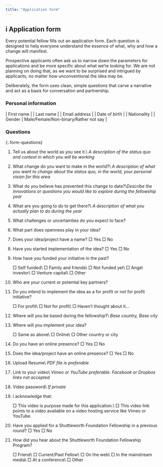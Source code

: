 ```yaml
---
title: "Application form"
---
```


## **i** Application form

Every potential fellow fills out an application form. Each question is designed to help everyone understand the essence of what, why and how a change will manifest.

Prospective applicants often ask us to narrow down the parameters for applications and be more specific about what we’re looking for. We are not planning on doing that, as we want to be surprised and intrigued by applicants, no matter how unconventional the idea may be.

Deliberately, the form uses clean, simple questions that carve a narrative and act as a basis for conversation and partnership.

### Personal information

| First name |
| Last name |
| Email address |
| Date of birth |
| Nationality |
| Gender | Male/Female/Non-binary/Rather not say |

### Questions

{:.form-questions}
1. Tell us about the world as you see it.\\
*A description of the status quo and context in which you will be working*

2. What change do you want to make in the world?\\
*A description of what you want to change about the status quo, in the world, your personal vision for this area*

3. What do you believe has prevented this change to date?\\*Describe the innovations or questions you would like to explore during the fellowship year*

4. What are you going to do to get there?\\
*A description of what you actually plan to do during the year*

5. What challenges or uncertainties do you expect to face?

6. What part does openness play in your idea?

7. Does your idea/project have a name? □&nbsp;Yes □&nbsp;No

8. Have you started implementation of the idea? □&nbsp;Yes □&nbsp;No

9. How have you funded your initiative in the past?

   □ Self funded\\
   □ Family and friends\\
   □ Not funded yet\\
   □ Angel investor\\
   □ Venture capital\\
   □ Other

10. Who are your current or potential key partners?

11. Do you intend to implement the idea as a for profit or not for profit initiative?

    □ For profit\\
    □ Not for profit\\
    □ Haven’t thought about it…

12. Where will you be based during the fellowship?\\
*Base country, Base city*

13. Where will you implement your idea?

    □ Same as above\\
    □ Online\\
    □ Other country or city

14. Do you have an online presence? □&nbsp;Yes □&nbsp;No

15. Does the idea/project have an online presence? □&nbsp;Yes □&nbsp;No

16. Upload Resume\\
*PDF file is preferable*

17. Link to your video\\
*Vimeo or YouTube preferable. Facebook or Dropbox links not accepted*

18. Video password\\
*If private*

19. I acknowledge that:

    □ This video is purpose made for this application.\\
    □ This video link points to a video available on a video hosting service like Vimeo or YouTube.

20. Have you applied for a Shuttleworth Foundation Fellowship in a previous round? □&nbsp;Yes □&nbsp;No

21. How did you hear about the Shuttleworth Foundation Fellowship Program?

    □ Friend\\
    □ Current/Past Fellow\\
    □ On the web\\
    □ In the mainstream media\\
    □ At a conference\\
    □ Other
